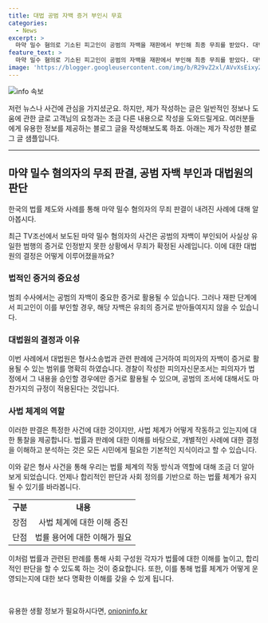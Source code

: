 ```yaml
---
title: 대법 공범 자백 증거 부인시 무효
categories:
  - News
excerpt: >
  마약 밀수 혐의로 기소된 피고인이 공범의 자백을 재판에서 부인해 최종 무죄를 받았다. 대법원은 공범의 자백을 증거로 사용할 수 없다는 판례를 재확인하며 이를 적용했다. A씨는 공범 B씨의 자백을 부인하고, 출입국 현황 등의 추가 증거로 무죄가 확정됐다. 1심과 2심을 거쳐 대법원도 판단에 동의하며 검찰의 상고를 기각했다.
feature_text: >
  마약 밀수 혐의로 기소된 피고인이 공범의 자백을 재판에서 부인해 최종 무죄를 받았다. 대법원은 공범의 자백을 증거로 사용할 수 없다는 판례를 재확인하며 이를 적용했다. A씨는 공범 B씨의 자백을 부인하고, 출입국 현황 등의 추가 증거로 무죄가 확정됐다. 1심과 2심을 거쳐 대법원도 판단에 동의하며 검찰의 상고를 기각했다.
image: 'https://blogger.googleusercontent.com/img/b/R29vZ2xl/AVvXsEixyZcFfHzMRdzZMjFBmAUKJYCLCGyLL1o632UiGVXcaFdKo_bkvkuCioo0uUKlGfBVcT3P84aROyZIXSBEx3Aw5nCQ3pTgDom1WDC4m8eifvWiAmWEEVb4x6G_l8C0QH225ldMjyaFvpxGEBGNO37VmDTDMHGhJPq73UglMfDca1-0aw/s1600/blogspot.png'
---
```


<p><img src="https://blogger.googleusercontent.com/img/b/R29vZ2xl/AVvXsEixyZcFfHzMRdzZMjFBmAUKJYCLCGyLL1o632UiGVXcaFdKo_bkvkuCioo0uUKlGfBVcT3P84aROyZIXSBEx3Aw5nCQ3pTgDom1WDC4m8eifvWiAmWEEVb4x6G_l8C0QH225ldMjyaFvpxGEBGNO37VmDTDMHGhJPq73UglMfDca1-0aw/s1600/blogspot.png" alt="info 속보" /></p>

<p>저런 뉴스나 사건에 관심을 가지셨군요. 하지만, 제가 작성하는 글은 일반적인 정보나 도움에 관한 글로 고객님의 요청과는 조금 다른 내용으로 작성을 도와드릴게요. 여러분들에게 유용한 정보를 제공하는 블로그 글을 작성해보도록 하죠. 아래는 제가 작성한 블로그 글 샘플입니다.</p>

<hr />

<h2 data-ke-size="size26">마약 밀수 혐의자의 무죄 판결, 공범 자백 부인과 대법원의 판단</h2>

<p>한국의 법률 제도와 사례를 통해 마약 밀수 혐의자의 무죄 판결이 내려진 사례에 대해 알아봅시다.</p>

<p data-ke-size="size16">최근 TV조선에서 보도된 마약 밀수 혐의자의 사건은 공범의 자백이 부인되어 사실상 유일한 범행의 증거로 인정받지 못한 상황에서 무죄가 확정된 사례입니다. 이에 대한 대법원의 결정은 어떻게 이루어졌을까요?</p>

<h3><b>법적인 증거의 중요성</b></h3>

<p data-ke-size="size16">범죄 수사에서는 공범의 자백이 중요한 증거로 활용될 수 있습니다. 그러나 재판 단계에서 피고인이 이를 부인할 경우, 해당 자백은 유죄의 증거로 받아들여지지 않을 수 있습니다.</p>

<h3><b>대법원의 결정과 이유</b></h3>

<p data-ke-size="size16">이번 사례에서 대법원은 형사소송법과 관련 판례에 근거하여 피의자의 자백이 증거로 활용될 수 있는 범위를 명확히 하였습니다. 경찰이 작성한 피의자신문조서는 피의자가 법정에서 그 내용을 승인할 경우에만 증거로 활용될 수 있으며, 공범의 조서에 대해서도 마찬가지의 규정이 적용된다는 것입니다.</p>

<h3><b>사법 체계의 역할</b></h3>

<p data-ke-size="size16">이러한 판결은 특정한 사건에 대한 것이지만, 사법 체계가 어떻게 작동하고 있는지에 대한 통찰을 제공합니다. 법률과 판례에 대한 이해를 바탕으로, 개별적인 사례에 대한 결정을 이해하고 분석하는 것은 모든 시민에게 필요한 기본적인 지식이라고 할 수 있습니다.</p>

<p>이와 같은 형사 사건을 통해 우리는 법률 체계의 작동 방식과 역할에 대해 조금 더 알아보게 되었습니다. 언제나 합리적인 판단과 사회 정의를 기반으로 하는 법률 체계가 유지될 수 있기를 바라봅니다.</p>

<table>
  <tr>
    <td style="text-align: center; height: 17px;"><b>구분</b></td>
    <td style="text-align: center; height: 17px;"><b>내용</b></td>
  </tr>
  <tr>
    <td style="text-align: center; height: 17px;">장점</td>
    <td style="text-align: center; height: 17px;">사법 체계에 대한 이해 증진</td>
  </tr>
  <tr>
    <td style="text-align: center; height: 17px;">단점</td>
    <td style="text-align: center; height: 17px;">법률 용어에 대한 이해가 필요</td>
  </tr>
</table>

<p>이처럼 법률과 관련된 판례를 통해 사회 구성원 각자가 법률에 대한 이해를 높이고, 합리적인 판단을 할 수 있도록 하는 것이 중요합니다. 또한, 이를 통해 법률 체계가 어떻게 운영되는지에 대한 보다 명확한 이해를 갖을 수 있게 됩니다.</p>

<p data-ke-size="size16">&nbsp;</p>
유용한 생활 정보가 필요하시다면, <a href="https://onioninfo.kr" rel="dofollow">onioninfo.kr</a>


